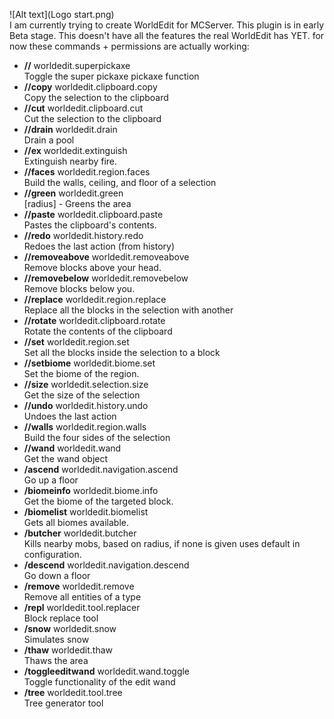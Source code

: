 ![Alt text](Logo start.png)<br />
I am currently trying to create WorldEdit for MCServer. This plugin is in early Beta stage. This doesn't have all the features the real WorldEdit has YET. for now these commands + permissions are actually working: <br />
* **//** worldedit.superpickaxe<br />
 Toggle the super pickaxe pickaxe function<br />
* **//copy** worldedit.clipboard.copy<br />
 Copy the selection to the clipboard<br />
* **//cut** worldedit.clipboard.cut<br />
 Cut the selection to the clipboard<br />
* **//drain** worldedit.drain<br />
 Drain a pool<br />
* **//ex** worldedit.extinguish<br />
 Extinguish nearby fire.<br />
* **//faces** worldedit.region.faces<br />
 Build the walls, ceiling, and floor of a selection<br />
* **//green** worldedit.green<br />
 [radius] - Greens the area<br />
* **//paste** worldedit.clipboard.paste<br />
 Pastes the clipboard's contents.<br />
* **//redo** worldedit.history.redo<br />
 Redoes the last action (from history)<br />
* **//removeabove** worldedit.removeabove<br />
 Remove blocks above your head.<br />
* **//removebelow** worldedit.removebelow<br />
 Remove blocks below you.<br />
* **//replace** worldedit.region.replace<br />
 Replace all the blocks in the selection with another<br />
* **//rotate** worldedit.clipboard.rotate<br />
 Rotate the contents of the clipboard<br />
* **//set** worldedit.region.set<br />
 Set all the blocks inside the selection to a block<br />
* **//setbiome** worldedit.biome.set<br />
 Set the biome of the region.<br />
* **//size** worldedit.selection.size<br />
 Get the size of the selection<br />
* **//undo** worldedit.history.undo<br />
 Undoes the last action<br />
* **//walls** worldedit.region.walls<br />
 Build the four sides of the selection<br />
* **//wand** worldedit.wand<br />
 Get the wand object<br />
* **/ascend** worldedit.navigation.ascend<br />
 Go up a floor<br />
* **/biomeinfo** worldedit.biome.info<br />
 Get the biome of the targeted block.<br />
* **/biomelist** worldedit.biomelist<br />
 Gets all biomes available.<br />
* **/butcher** worldedit.butcher<br />
 Kills nearby mobs, based on radius, if none is given uses default in configuration.<br />
* **/descend** worldedit.navigation.descend<br />
 Go down a floor<br />
* **/remove** worldedit.remove<br />
 Remove all entities of a type<br />
* **/repl** worldedit.tool.replacer<br />
 Block replace tool<br />
* **/snow** worldedit.snow<br />
 Simulates snow<br />
* **/thaw** worldedit.thaw<br />
 Thaws the area<br />
* **/toggleeditwand** worldedit.wand.toggle<br />
 Toggle functionality of the edit wand<br />
* **/tree** worldedit.tool.tree<br />
 Tree generator tool<br />

